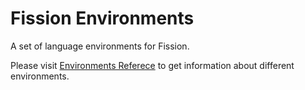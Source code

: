 # Fission Environments

A set of language environments for Fission.

Please visit [Environments Referece](https://fission.io/environments/) to get information about different environments.
